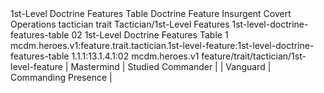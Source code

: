 <ability>
  <name>1st-Level Doctrine Features Table</name>
  <keywords>
    <keyword>Doctrine</keyword>
  </keywords>
  <type>Feature</type>
  <distance>Insurgent</distance>
  <target>Covert Operations</target>
  <metadata>
    <class>tactician</class>
    <feature_type>trait</feature_type>
    <file_dpath>Tactician/1st-Level Features</file_dpath>
    <item_id>1st-level-doctrine-features-table</item_id>
    <item_index>02</item_index>
    <item_name>1st-Level Doctrine Features Table</item_name>
    <level>1</level>
    <scc>mcdm.heroes.v1:feature.trait.tactician.1st-level-feature:1st-level-doctrine-features-table</scc>
    <scdc>1.1.1:13.1.4.1:02</scdc>
    <source>mcdm.heroes.v1</source>
    <type>feature/trait/tactician/1st-level-feature</type>
  </metadata>
  <effects>
    <effect type="mundane">| Mastermind | Studied Commander   |
| Vanguard   | Commanding Presence |</effect>
  </effects>
</ability>
